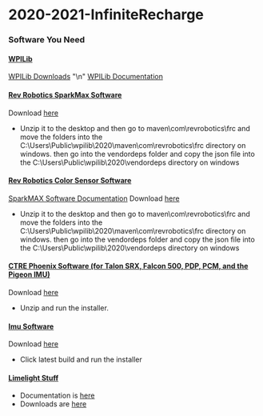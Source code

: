 # 2020-2021-InfiniteRecharge


### Software You Need

#### [WPILib](https://wpilib.org/)
[WPILib Downloads](https://github.com/wpilibsuite/allwpilib/releases) "\n"
[WPILib Documentation](https://docs.wpilib.org/en/stable/)
#### [Rev Robotics SparkMax Software](http://www.revrobotics.com/sparkmax-software/#java-api)

Download [here](http://www.revrobotics.com/content/sw/max/sdk/SPARK-MAX-SDK-v1.5.2.zip.)
* Unzip it to the desktop and then go to maven\com\revrobotics\frc and move the folders into the C:\Users\Public\wpilib\2020\maven\com\revrobotics\frc directory on windows.
  then go into the vendordeps folder and copy the json file into the C:\Users\Public\wpilib\2020\vendordeps directory on windows
#### [Rev Robotics Color Sensor Software](https://www.revrobotics.com/rev-31-1557/)
[SparkMAX Software Documentation](http://www.revrobotics.com/content/sw/max/sw-docs/SPARK-MAX-Java-API-Offline.pdf)
Download [here](http://revrobotics.com/content/sw/color-sensor-v3/sdk/Color-Sensor-V3-SDK-v1.2.0.zip)
* Unzip it to the desktop and then go to maven\com\revrobotics\frc and move the folders into the C:\Users\Public\wpilib\2020\maven\com\revrobotics\frc directory on windows.
  then go into the vendordeps folder and copy the json file into the C:\Users\Public\wpilib\2020\vendordeps directory on windows
#### [CTRE Phoenix Software (for Talon SRX, Falcon 500, PDP, PCM, and the Pigeon IMU)](https://github.com/CrossTheRoadElec/Phoenix-Releases/releases)
Download [here](https://github.com/CrossTheRoadElec/Phoenix-Releases/releases/download/v5.18.4.3/CTRE.Phoenix.Framework.v5.18.4.3.zip)
* Unzip and run the installer.
#### [Imu Software](https://pdocs.kauailabs.com/navx-mxp/software/roborio-libraries/java/)
Download [here](https://www.kauailabs.com/public_files/navx-mxp/navx-mxp.zip)
* Click latest build and run the installer
#### [Limelight Stuff](https://limelightvision.io/)
* Documentation is [here](https://docs.limelightvision.io/en/latest/getting_started.html#basic-programming)
* Downloads are [here](https://limelightvision.io/pages/downloads)
